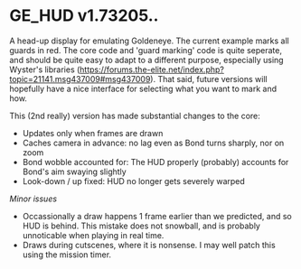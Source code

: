 # GE_HUD v1.73205..
A head-up display for emulating Goldeneye. The current example marks all guards in red. The core code and 'guard marking' code is quite seperate, and should be quite easy to adapt to a different purpose, especially using Wyster's libraries (https://forums.the-elite.net/index.php?topic=21141.msg437009#msg437009). That said, future versions will hopefully have a nice interface for selecting what you want to mark and how. 

This (2nd really) version has made substantial changes to the core:
* Updates only when frames are drawn
* Caches camera in advance: no lag even as Bond turns sharply, nor on zoom
* Bond wobble accounted for: The HUD properly (probably) accounts for Bond's aim swaying slightly
* Look-down / up fixed: HUD no longer gets severely warped


*Minor issues*
* Occassionally a draw happens 1 frame earlier than we predicted, and so HUD is behind.
  This mistake does not snowball, and is probably unnoticable when playing in real time.
* Draws during cutscenes, where it is nonsense. I may well patch this using the mission timer.

